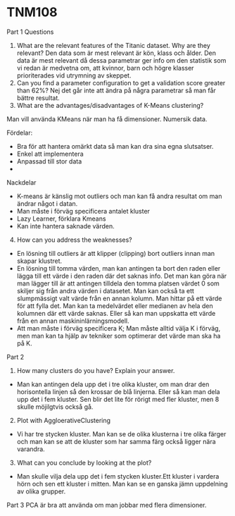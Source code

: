 # TNM108
Part 1
Questions
1.	What are the relevant features of the Titanic dataset. Why are they relevant?
    Den data som är mest relevant är kön, klass och ålder. Den data är mest relevant då dessa parametrar ger info om den
    statistik som vi redan är medvetna om, att kvinnor, barn och högre klasser prioriterades vid utrymning av skeppet. 
2.	Can you find a parameter configuration to get a validation score greater than 62%?
    Nej det går inte att ändra på några parametrar så man får bättre resultat. 
3.	What are the advantages/disadvantages of K-Means clustering?

Man vill använda KMeans när man ha få dimensioner. Numersik data.

Fördelar:
-	Bra för att hantera omärkt data så man kan dra sina egna slutsatser.
-   Enkel att implementera
-   Anpassad till stor data
-   

Nackdelar
-	K-means är känslig mot outliers och man kan få andra resultat om man ändrar något i datan.
-	Man måste i förväg specificera antalet kluster
-	Lazy Learner, förklara Kmeans
-	Kan inte hantera saknade värden.

4.	How can you address the weaknesses?
-   En lösning till outliers är att klipper (clipping) bort outliers innan man skapar klustret.
-   En lösning till tomma värden, man kan antingen ta bort den raden eller lägga till ett värde i den raden där det saknas info.
    Det man kan göra när man lägger till är att antingen tilldela den tomma platsen värdet 0 som skiljer sig från andra värden i 
    datasetet. Man kan också ta ett slumpmässigt valt värde från en annan kolumn. Man hittar på ett värde för att fylla det.
    Man kan ta medelvärdet eller medianen av hela den kolumnen där ett värde saknas. Eller så kan man uppskatta ett värde 
    från en annan maskininlärningsmodell.
-   Att man måste i förväg specificera K; Man måste alltid välja K i förväg, men man kan ta hjälp av tekniker som optimerar
    det värde man ska ha på K. 


Part 2

1. How many clusters do you have? Explain your answer.
-  Man kan antingen dela upp det i tre olika kluster, om man drar den horisontella linjen så den krossar de blå linjerna. Eller så
kan man dela upp det i fem kluster. Sen blir det lite för rörigt med fler kluster, men 8 skulle möjilgtvis också gå.

2. Plot with AggloerativeClustering
-  Vi har tre stycken kluster. Man kan se de olika klusterna i tre olika färger och man kan se att de kluster som har samma 
    färg också ligger nära varandra.

3. What can you conclude by looking at the plot?
-  Man skulle vilja dela upp det i fem stycken kluster.Ett kluster i vardera hörn och sen ett kluster i mitten. Man kan se en
ganska jämn uppdelning av olika grupper. 


Part 3
PCA är bra att använda om man jobbar med flera dimensioner. 